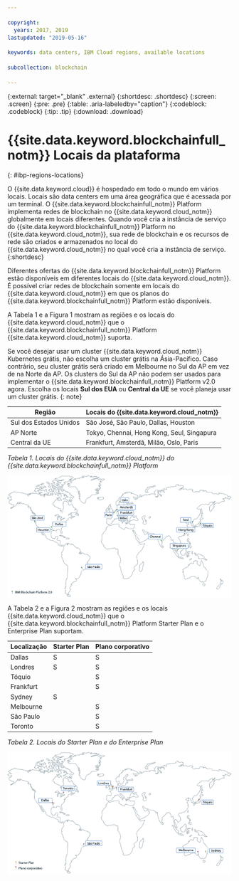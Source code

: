 ```yaml
---

copyright:
  years: 2017, 2019
lastupdated: "2019-05-16"

keywords: data centers, IBM Cloud regions, available locations

subcollection: blockchain

---
```


{:external: target="_blank" .external}
{:shortdesc: .shortdesc}
{:screen: .screen}
{:pre: .pre}
{:table: .aria-labeledby="caption"}
{:codeblock: .codeblock}
{:tip: .tip}
{:download: .download}


# {{site.data.keyword.blockchainfull_notm}}  Locais da plataforma
{: #ibp-regions-locations}

O {{site.data.keyword.cloud}}  é hospedado em todo o mundo em vários locais. Locais são data centers em uma área geográfica que é acessada por um terminal. O {{site.data.keyword.blockchainfull_notm}} Platform implementa redes de blockchain no {{site.data.keyword.cloud_notm}} globalmente em locais diferentes. Quando você cria a instância de serviço do {{site.data.keyword.blockchainfull_notm}} Platform no {{site.data.keyword.cloud_notm}}, sua rede de blockchain e os recursos de rede são criados e armazenados no local do {{site.data.keyword.cloud_notm}} no qual você cria a instância de serviço.
{:shortdesc}

Diferentes ofertas do {{site.data.keyword.blockchainfull_notm}} Platform estão disponíveis em diferentes locais do {{site.data.keyword.cloud_notm}}. É possível criar redes de blockchain somente em locais do {{site.data.keyword.cloud_notm}} em que os planos do {{site.data.keyword.blockchainfull_notm}} Platform estão disponíveis.

A Tabela 1 e a Figura 1 mostram as regiões e os locais do {{site.data.keyword.cloud_notm}} que o {{site.data.keyword.blockchainfull_notm}} Platform {{site.data.keyword.cloud_notm}} suporta.

Se você desejar usar um cluster {{site.data.keyword.cloud_notm}} Kubernetes grátis, não escolha um cluster grátis na Ásia-Pacífico. Caso contrário, seu cluster grátis será criado em Melbourne no Sul da AP em vez de na Norte da AP. Os clusters do Sul da AP não podem ser usados para implementar o {{site.data.keyword.blockchainfull_notm}} Platform v2.0 agora. Escolha os locais **Sul dos EUA** ou **Central da UE** se você planeja usar um cluster grátis.
{: note}

| Região | Locais do {{site.data.keyword.cloud_notm}} |
|--------|--------------------|
| Sul dos Estados Unidos | São José, São Paulo, Dallas, Houston |
| AP Norte | Tokyo, Chennai, Hong Kong, Seul, Singapura |
| Central da UE | Frankfurt, Amsterdã, Milão, Oslo, Paris |

_Tabela 1. Locais do {{site.data.keyword.cloud_notm}} do {{site.data.keyword.blockchainfull_notm}} Platform_


![Locais do {{site.data.keyword.cloud_notm}} do {{site.data.keyword.blockchainfull_notm}} Platform](../images/ibp_v2_regions.png "Locais do {{site.data.keyword.cloud_notm}} do {{site.data.keyword.blockchainfull_notm}} Platform")


A Tabela 2 e a Figura 2 mostram as regiões e os locais {{site.data.keyword.cloud_notm}} que o {{site.data.keyword.blockchainfull_notm}} Platform Starter Plan e o Enterprise Plan suportam.

| Localização | Starter Plan | Plano corporativo |
|--------|----------|----------|
| Dallas | S | S |
| Londres | S | S |
| Tóquio |  | S |
| Frankfurt |  | S |
| Sydney | S |  |
| Melbourne |  | S |
| São Paulo |  | S |
| Toronto |  | S |

_Tabela 2. Locais do Starter Plan e do Enterprise Plan_


![Locais do plano Starter e do plano Enterprise](../images/ibp_regions.png "Locais do {{site.data.keyword.blockchainfull_notm}} Platform")
